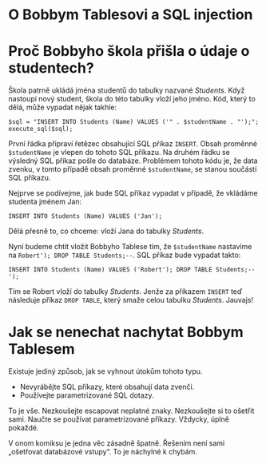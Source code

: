 # O Bobbym Tablesovi a SQL injection

# Proč Bobbyho škola přišla o údaje o studentech?

Škola patrně ukládá jména studentů do tabulky nazvané _Students_. Když nastoupí nový student, škola do této tabulky vloží jeho jméno. Kód, který to dělá, může vypadat nějak takhle:

    $sql = "INSERT INTO Students (Name) VALUES ('" . $studentName . "');";
    execute_sql($sql);

První řádka připraví řetězec obsahující SQL příkaz `INSERT`. Obsah proměnné `$studentName` je vlepen do tohoto SQL příkazu. Na druhém řádku se výsledný SQL příkaz pošle do databáze. Problémem tohoto kódu je, že data zvenku, v tomto případě obsah proměnné `$studentName`, se stanou součástí SQL příkazu.

Nejprve se podívejme, jak bude SQL příkaz vypadat v případě, že vkládáme studenta jménem Jan:

    INSERT INTO Students (Name) VALUES ('Jan');

Dělá přesně to, co chceme: vloží Jana do tabulky _Students_.

Nyní budeme chtít vložit Bobbyho Tablese tím, že `$studentName` nastavíme na `Robert'); DROP TABLE Students;--`. SQL příkaz bude vypadat takto:

    INSERT INTO Students (Name) VALUES ('Robert'); DROP TABLE Students;--');

Tím se Robert vloží do tabulky _Students_. Jenže za příkazem `INSERT` teď následuje příkaz `DROP TABLE`, který smaže celou tabulku _Students_. Jauvajs!


# Jak se nenechat nachytat Bobbym Tablesem

Existuje jediný způsob, jak se vyhnout útokům tohoto typu.

* Nevyrábějte SQL příkazy, které obsahují data zvenčí.
* Používejte parametrizované SQL dotazy.

To je vše. Nezkoušejte escapovat neplatné znaky. Nezkoušejte si to ošetřit sami. Naučte se používat parametrizované příkazy. Vždycky, úplně pokaždé.

V onom komiksu je jedna věc zásadně špatně. Řešením není sami „ošetřovat databázové vstupy“. To je náchylné k chybám.
